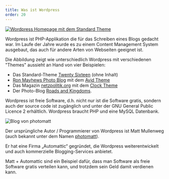 ```yaml
---
title: Was ist Wordpress
order: 20
---
```


[![Wordpress Homepage mit dem Standard Theme](/images/wordpress-default.jpg)](/images/wordpress-default.jpg)

Wordpress ist PHP-Applikation die für das Schreiben eines Blogs gedacht war. Im Laufe
der Jahre wurde es zu einem Content Management System ausgebaut, das auch für andere
Arten von Webseiten geeignet ist.

Die Abbildung zeigt wie unterschiedlich Wordpress mit verschiedenen "Themes" aussieht
an Hand von vier Beispielen: 

* Das Standard-Theme [Twenty Sixteen](https://wordpress.org/themes/twentysixteen/) (ohne Inhalt)
* [Ron Mayhews Photo Blog](https://ronmayhewphotography.wordpress.com/) mit dem [Avid Theme](https://wordpress.com/themes/avid/)
* Das Magazin [netzpolitik.org](https://netzpolitik.org)  mit dem [Clock Theme](https://mythemeshop.com/themes/clock/)
* Der Photo-Blog [Roads and Kingdoms](http://roadsandkingdoms.com/).


Wordpress ist freie Software, d.h. nicht nur ist die Software gratis, sondern auch der source code ist zugänglich und unter der GNU General Public Licence 2 erhältlich.  Wordpress braucht PHP und eine MySQL Datenbank. 


![Blog von photomatt](/images/photomatt.png)

Der ursprüngliche Autor / Programmierer von Wordpress ist Matt Mullenweg (auch bekannt unter dem Namen [photomatt](https://ma.tt/about/)). 

Er hat eine Firma „Automattic“ gegründet, die Wordpress weiterentwickelt und auch kommerzielle Blogging-Services anbietet.

Matt + Automattic sind ein Beispiel dafür, dass man Software als freie Software gratis verteilen kann, und trotzdem sein Geld damit verdienen kann.

